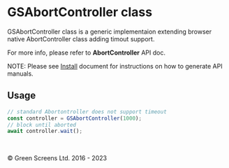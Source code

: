 # GSAbortController class
 
GSAbortController class is a generic implementaion extending browser native AbortController class adding timout support. 
 
For more info, please refer to **AbortController** API doc.
 
NOTE: Please see [Install](../install.md) document for instructions on how to generate API manuals.
 
## Usage 

```JavaScript
// standard Abortontroller does not support timeout
const controller = GSAbortController(1000);
// block until aborted
await controller.wait();
```
<br>

&copy; Green Screens Ltd. 2016 - 2023

